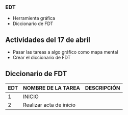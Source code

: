 ### EDT 
- Herramienta gráfica
- Diccionario de FDT


## Actividades del 17 de abril
- Pasar las tareas a algo gráfico como mapa mental
- Crear el diccionario de FDT


## Diccionario de FDT
| EDT | NOMBRE DE LA TAREA      | DESCRIPCIÓN |
| --- | ----------------------- | ----------- |
| 1   | INICIO                  |             |
| 2   | Realizar acta de inicio |             |
